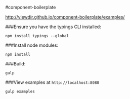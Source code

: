 #component-boilerplate

http://viewdir.github.io/component-boilerplate/examples/

###Ensure you have the typings CLI installed:

    npm install typings --global

###Install node modules:

    npm install

###Build:
    
    gulp
    
###View examples at `http://localhost:8080`

    gulp examples
    